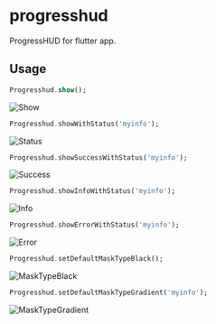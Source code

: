 # progresshud

ProgressHUD for flutter app.



## Usage

```dart
Progresshud.show();
```

![Show](https://github.com/mjl0602/OVProgressHUD/blob/dev/ScreenShot/ios/Show.png)

```dart
Progresshud.showWithStatus('myinfo');
```

![Status](https://github.com/mjl0602/OVProgressHUD/blob/dev/ScreenShot/ios/Status.png)

```dart
Progresshud.showSuccessWithStatus('myinfo');
```

![Success](https://github.com/mjl0602/OVProgressHUD/blob/dev/ScreenShot/ios/Success.png)

```dart
Progresshud.showInfoWithStatus('myinfo');
```

![Info](https://github.com/mjl0602/OVProgressHUD/blob/dev/ScreenShot/ios/Info.png)

```dart
Progresshud.showErrorWithStatus('myinfo');
```

![Error](https://github.com/mjl0602/OVProgressHUD/blob/dev/ScreenShot/ios/Error.png)

```dart
Progresshud.setDefaultMaskTypeBlack();
```

![MaskTypeBlack](https://github.com/mjl0602/OVProgressHUD/blob/dev/ScreenShot/ios/MaskTypeBlack.png)

```dart
Progresshud.setDefaultMaskTypeGradient('myinfo');
```

![MaskTypeGradient](https://github.com/mjl0602/OVProgressHUD/blob/dev/ScreenShot/ios/MaskTypeGradient.png)


